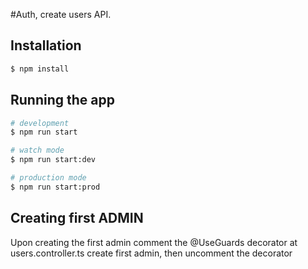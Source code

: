 #Auth, create users API.

## Installation

```bash
$ npm install
```

## Running the app

```bash
# development
$ npm run start

# watch mode
$ npm run start:dev

# production mode
$ npm run start:prod
```

## Creating first ADMIN

Upon creating the first admin
comment the @UseGuards decorator at users.controller.ts
create first admin, then uncomment the decorator
